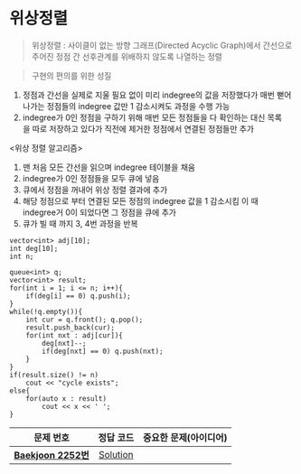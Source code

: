 # 위상정렬 

> 위상정렬 : 사이클이 없는 방향 그래프(Directed Acyclic Graph)에서 간선으로 주어진 정점 간 선후관계를
위배하지 않도록 나열하는 정렬   

> 구현의 편의를 위한 성질   
1. 정점과 간선을 실제로 지울 필요 없이 미리 indegree의 값을 저장했다가 매번
뻗어나가는 정점들의 indegree 값만 1 감소시켜도 과정을 수행 가능   
2. indegree가 0인 정점을 구하기 위해 매번 모든 정점들을 다 확인하는 대신 목록   
을 따로 저장하고 있다가 직전에 제거한 정점에서 연결된 정점들만 추가   

<위상 정렬 알고리즘>   
1. 맨 처음 모든 간선을 읽으며 indegree 테이블을 채움   
2. indegree가 0인 정점들을 모두 큐에 넣음   
3. 큐에서 정점을 꺼내어 위상 정렬 결과에 추가   
4. 해당 정점으로 부터 연결된 모든 정점의 indegree 값을 1 감소시킴 이 때   
indegree거 0이 되었다면 그 정점을 큐에 추가   
5. 큐가 빌 때 까지 3, 4번 과정을 반복

```
vector<int> adj[10];
int deg[10];
int n;

queue<int> q;
vector<int> result;
for(int i = 1; i <= n; i++){
	if(deg[i] == 0) q.push(i);
}
while(!q.empty()){
	int cur = q.front(); q.pop();
	result.push_back(cur);
	for(int nxt : adj[cur]){
		deg[nxt]--;
		if(deg[nxt] == 0) q.push(nxt);
	}
}
if(result.size() != n)
	cout << "cycle exists";
else{
	for(auto x : result)
		cout << x << ' ';
}
```

| 문제 번호 | 정답 코드 |  중요한 문제(아이디어) |    
| :--: | :--: |:--: |   
| __[Baekjoon 2252번](https://www.acmicpc.net/problem/2252)__| [Solution](https://github.com/jhmin-kk99/Algorithm-Study/blob/main/TopologySort/2252.cpp)| |

